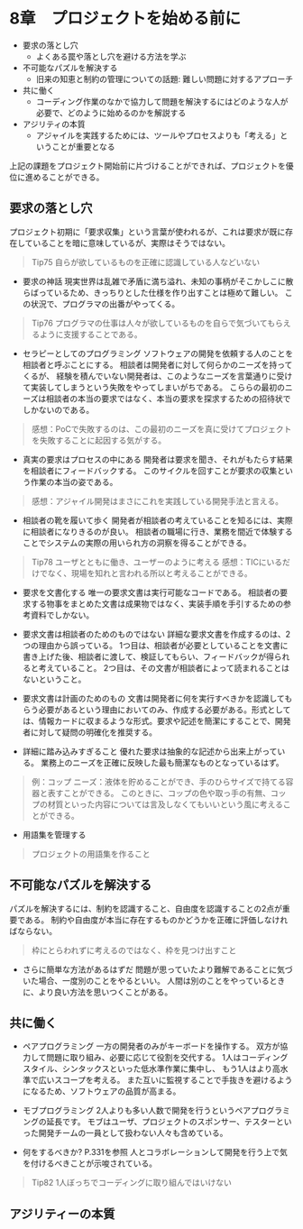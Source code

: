 # 8章　プロジェクトを始める前に

- 要求の落とし穴
    - よくある罠や落とし穴を避ける方法を学ぶ
- 不可能なパズルを解決する
    - 旧来の知恵と制約の管理についての話題: 難しい問題に対するアプローチ
- 共に働く
    - コーディング作業のなかで協力して問題を解決するにはどのような人が必要で、どのように始めるのかを解説する
- アジリティの本質
    - アジャイルを実践するためには、ツールやプロセスよりも「考える」ということが重要となる

上記の課題をプロジェクト開始前に片づけることができれば、プロジェクトを優位に進めることができる。

## 要求の落とし穴
プロジェクト初期に「要求収集」という言葉が使われるが、これは要求が既に存在していることを暗に意味しているが、実際はそうではない。
> Tip75 自らが欲しているものを正確に認識している人などいない

- 要求の神話
現実世界は乱雑で矛盾に満ち溢れ、未知の事柄がそこかしこに散らばっているため、きっちりとした仕様を作り出すことは極めて難しい。
この状況で、プログラマの出番がやってくる。
> Tip76 プログラマの仕事は人々が欲しているものを自らで気づいてもらえるように支援することである。

- セラピーとしてのプログラミング
ソフトウェアの開発を依頼する人のことを相談者と呼ぶことにする。
相談者は開発者に対して何らかのニーズを持ってくるが、
経験を積んでいない開発者は、このようなニーズを言葉通りに受けて実装してしまうという失敗をやってしまいがちである。
こららの最初のニーズは相談者の本当の要求ではなく、本当の要求を探求するための招待状でしかないのである。
> 感想：PoCで失敗するのは、この最初のニーズを真に受けてプロジェクトを失敗することに起因する気がする。

- 真実の要求はプロセスの中にある
開発者は要求を聞き、それがもたらす結果を相談者にフィードバックする。
このサイクルを回すことが要求の収集という作業の本当の姿である。
> 感想：アジャイル開発はまさにこれを実践している開発手法と言える。

- 相談者の靴を履いて歩く
開発者が相談者の考えていることを知るには、実際に相談者になりきるのが良い。
相談者の職場に行き、業務を間近で体験することでシステムの実際の用いられ方の洞察を得ることができる。
> Tip78 ユーザとともに働き、ユーザーのように考える
> 感想：TICにいるだけでなく、現場を知れと言われる所以と考えることができる。

- 要求を文書化する
唯一の要求文書は実行可能なコードである。
相談者の要求する物事をまとめた文書は成果物ではなく、実装手順を手引するための参考資料でしかない。

- 要求文書は相談者のためのものではない
詳細な要求文書を作成するのは、2つの理由から誤っている。
1つ目は、相談者が必要としていることを文書に書き上げた後、相談者に渡して、検証してもらい、フィードバックが得られると考えていること。
2つ目は、その文書が相談者によって読まれることはないということ。

- 要求文書は計画のためのもの
文書は開発者に何を実行すべきかを認識してもらう必要があるという理由においてのみ、作成する必要がある。形式としては、情報カードに収まるような形式。要求や記述を簡潔にすることで、開発者に対して疑問の明確化を推奨する。

- 詳細に踏み込みすぎること
優れた要求は抽象的な記述から出来上がっている。
業務上のニーズを正確に反映した最も簡潔なものとなっているはず。
> 例：コップ
> ニーズ：液体を貯めることができ、手のひらサイズで持てる容器と表すことができる。
> このときに、コップの色や取っ手の有無、コップの材質といった内容については言及しなくてもいいという風に考えることができる。

- 用語集を管理する
>  プロジェクトの用語集を作ること

## 不可能なパズルを解決する
パズルを解決するには、制約を認識すること、自由度を認識することの2点が重要である。
制約や自由度が本当に存在するものかどうかを正確に評価しなければならない。
> 枠にとらわれずに考えるのではなく、枠を見つけ出すこと

- さらに簡単な方法があるはずだ
問題が思っていたより難解であることに気づいた場合、一度別のことをやるといい。
人間は別のことをやっているときに、より良い方法を思いつくことがある。


## 共に働く
- ペアプログラミング
一方の開発者のみがキーボードを操作する。
双方が協力して問題に取り組み、必要に応じて役割を交代する。
1人はコーディングスタイル、シンタックスといった低水準作業に集中し、
もう1人はより高水準で広いスコープを考える。
また互いに監視することで手抜きを避けるようになるため、ソフトウェアの品質が高まる。

- モブプログラミング
2人よりも多い人数で開発を行うというペアプログラミングの延長です。
モブはユーザ、プロジェクトのスポンサー、テスターといった開発チームの一員として扱わない人々も含めている。

- 何をするべきか?
P.331を参照
人とコラボレーションして開発を行う上で気を付けるべきことが示唆されている。
> Tip82 1人ぼっちでコーディングに取り組んではいけない

## アジリティーの本質

